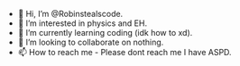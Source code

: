 - 👋 Hi, I’m @Robinstealscode.
- 👀 I’m interested in physics and EH.
- 🌱 I’m currently learning coding (idk how to xd).
- 💞️ I’m looking to collaborate on nothing.
- 📫 How to reach me - Please dont reach me I have ASPD.

<!---
Robinstealscode/Robinstealscode is a ✨ special ✨ repository because its `README.md` (this file) appears on your GitHub profile.
You can click the Preview link to take a look at your changes.
--->
